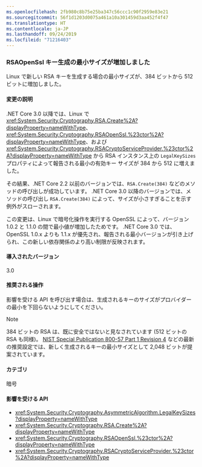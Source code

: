 ```yaml
---
ms.openlocfilehash: 2fb980c8b75e25ba347c56ccc1c90f2959e83e21
ms.sourcegitcommit: 56f1d1203d0075a461a10a301459d3aa452f4f47
ms.translationtype: HT
ms.contentlocale: ja-JP
ms.lasthandoff: 09/24/2019
ms.locfileid: "71216403"
---
```

### <a name="minimum-size-for-rsaopenssl-key-generation-has-increased"></a>RSAOpenSsl キー生成の最小サイズが増加しました

Linux で新しい RSA キーを生成する場合の最小サイズが、384 ビットから 512 ビットに増加しました。

#### <a name="change-description"></a>変更の説明

.NET Core 3.0 以降では、Linux で <xref:System.Security.Cryptography.RSA.Create%2A?displayProperty=nameWithType>、<xref:System.Security.Cryptography.RSAOpenSsl.%23ctor%2A?displayProperty=nameWithType>、および <xref:System.Security.Cryptography.RSACryptoServiceProvider.%23ctor%2A?displayProperty=nameWithType> から RSA インスタンス上の `LegalKeySizes` プロパティによって報告される最小の有効キー サイズが 384 から 512 に増えました。

その結果、.NET Core 2.2 以前のバージョンでは、`RSA.Create(384)` などのメソッドの呼び出しが成功しています。 .NET Core 3.0 以降のバージョンでは、メソッドの呼び出し `RSA.Create(384)` によって、サイズが小さすぎることを示す例外がスローされます。

この変更は、Linux で暗号化操作を実行する OpenSSL によって、バージョン 1.0.2 と 1.1.0 の間で最小値が増加したためです。 .NET Core 3.0 では、OpenSSL 1.0.x よりも 1.1.x が優先され、報告される最小バージョンが引き上げられ、この新しい依存関係のより高い制限が反映されます。

#### <a name="version-introduced"></a>導入されたバージョン

3.0

#### <a name="recommended-action"></a>推奨される操作

影響を受ける API を呼び出す場合は、生成されるキーのサイズがプロバイダーの最小を下回らないようにしてください。

> [!NOTE]
> 384 ビットの RSA は、既に安全ではないと見なされています (512 ビットの RSA も同様)。 [NIST Special Publication 800-57 Part 1 Revision 4](https://nvlpubs.nist.gov/nistpubs/SpecialPublications/NIST.SP.800-57pt1r4.pdf) などの最新の推奨設定では、新しく生成されるキーの最小サイズとして 2,048 ビットが提案されています。

#### <a name="category"></a>カテゴリ

暗号

#### <a name="affected-apis"></a>影響を受ける API

- <xref:System.Security.Cryptography.AsymmetricAlgorithm.LegalKeySizes?displayProperty=nameWithType>
- <xref:System.Security.Cryptography.RSA.Create%2A?displayProperty=nameWithType>
- <xref:System.Security.Cryptography.RSAOpenSsl.%23ctor%2A?displayProperty=nameWithType>
- <xref:System.Security.Cryptography.RSACryptoServiceProvider.%23ctor%2A?displayProperty=nameWithType>

<!--
### Affected APIs

- `P:System.Security.Cryptography.AsymmetricAlgorithm.LegalKeySizes`
- `Overload:System.Security.Cryptography.RSA.Create`
- `Overload:System.Security.Cryptography.RSAOpenSsl.#ctor`
- `Overload:System.Security.Cryptography.RSACryptoServiceProvider.#ctor`

-->
